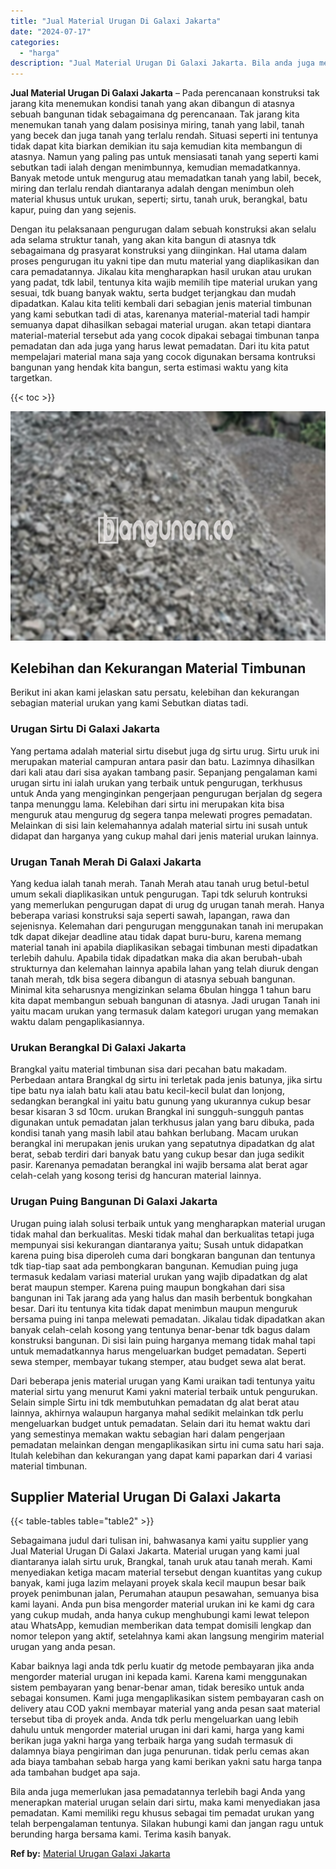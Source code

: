 ```yaml
---
title: "Jual Material Urugan Di Galaxi Jakarta"
date: "2024-07-17"
categories: 
  - "harga"
description: "Jual Material Urugan Di Galaxi Jakarta. Bila anda juga memerlukan jasa pemadatannya terlebih bagi Anda yang menerapkan material urugan selain dari sirtu, mak..."
---
```


**Jual Material Urugan Di Galaxi Jakarta** – Pada perencanaan konstruksi tak jarang kita menemukan kondisi tanah yang akan dibangun di atasnya sebuah bangunan tidak sebagaimana dg perencanaan. Tak jarang kita menemukan tanah yang dalam posisinya miring, tanah yang labil, tanah yang becek dan juga tanah yang terlalu rendah. Situasi seperti ini tentunya tidak dapat kita biarkan demikian itu saja kemudian kita membangun di atasnya. Namun yang paling pas untuk mensiasati tanah yang seperti kami sebutkan tadi ialah dengan menimbunnya, kemudian memadatkannya. Banyak metode untuk mengurug atau memadatkan tanah yang labil, becek, miring dan terlalu rendah diantaranya adalah dengan menimbun oleh material khusus untuk urukan, seperti; sirtu, tanah uruk, berangkal, batu kapur, puing dan yang sejenis.

Dengan itu pelaksanaan pengurugan dalam sebuah konstruksi akan selalu ada selama struktur tanah, yang akan kita bangun di atasnya tdk sebagaimana dg prasyarat konstruksi yang diinginkan. Hal utama dalam proses pengurugan itu yakni tipe dan mutu material yang diaplikasikan dan cara pemadatannya. Jikalau kita mengharapkan hasil urukan atau urukan yang padat, tdk labil, tentunya kita wajib memilih tipe material urukan yang sesuai, tdk buang banyak waktu, serta budget terjangkau dan mudah dipadatkan. Kalau kita teliti kembali dari sebagian jenis material timbunan yang kami sebutkan tadi di atas, karenanya material-material tadi hampir semuanya dapat dihasilkan sebagai material urugan. akan tetapi diantara material-material tersebut ada yang cocok dipakai sebagai timbunan tanpa pemadatan dan ada juga yang harus lewat pemadatan. Dari itu kita patut mempelajari material mana saja yang cocok digunakan bersama kontruksi bangunan yang hendak kita bangun, serta estimasi waktu yang kita targetkan.

{{< toc >}}

![Jual Material Urugan Di Galaxi Jakarta](/images/jual-urugan-17.png)

## Kelebihan dan Kekurangan Material Timbunan

Berikut ini akan kami jelaskan satu persatu, kelebihan dan kekurangan sebagian material urukan yang kami Sebutkan diatas tadi.

### Urugan Sirtu Di Galaxi Jakarta

Yang pertama adalah material sirtu disebut juga dg sirtu urug. Sirtu uruk ini merupakan material campuran antara pasir dan batu. Lazimnya dihasilkan dari kali atau dari sisa ayakan tambang pasir. Sepanjang pengalaman kami urugan sirtu ini ialah urukan yang terbaik untuk pengurugan, terkhusus untuk Anda yang menginginkan pengerjaan pengurugan berjalan dg segera tanpa menunggu lama. Kelebihan dari sirtu ini merupakan kita bisa menguruk atau mengurug dg segera tanpa melewati progres pemadatan. Melainkan di sisi lain kelemahannya adalah material sirtu ini susah untuk didapat dan harganya yang cukup mahal dari jenis material urukan lainnya.

### Urugan Tanah Merah Di Galaxi Jakarta

Yang kedua ialah tanah merah. Tanah Merah atau tanah urug betul-betul umum sekali diaplikasikan untuk pengurugan. Tapi tdk seluruh kontruksi yang memerlukan pengurugan dapat di urug dg urugan tanah merah. Hanya beberapa variasi konstruksi saja seperti sawah, lapangan, rawa dan sejenisnya. Kelemahan dari pengurugan menggunakan tanah ini merupakan tdk dapat dikejar deadline atau tidak dapat buru-buru, karena memang material tanah ini apabila diaplikasikan sebagai timbunan mesti dipadatkan terlebih dahulu. Apabila tidak dipadatkan maka dia akan berubah-ubah strukturnya dan kelemahan lainnya apabila lahan yang telah diuruk dengan tanah merah, tdk bisa segera dibangun di atasnya sebuah bangunan. Minimal kita seharusnya mengizinkan selama 6bulan hingga 1 tahun baru kita dapat membangun sebuah bangunan di atasnya. Jadi urugan Tanah ini yaitu macam urukan yang termasuk dalam kategori urugan yang memakan waktu dalam pengaplikasiannya.

### Urukan Berangkal Di Galaxi Jakarta

Brangkal yaitu material timbunan sisa dari pecahan batu makadam. Perbedaan antara Brangkal dg sirtu ini terletak pada jenis batunya, jika sirtu tipe batu nya ialah batu kali atau batu kecil-kecil bulat dan lonjong, sedangkan berangkal ini yaitu batu gunung yang ukurannya cukup besar besar kisaran 3 sd 10cm. urukan Brangkal ini sungguh-sungguh pantas digunakan untuk pemadatan jalan terkhusus jalan yang baru dibuka, pada kondisi tanah yang masih labil atau bahkan berlubang. Macam urukan berangkal ini merupakan jenis urukan yang sepatutnya dipadatkan dg alat berat, sebab terdiri dari banyak batu yang cukup besar dan juga sedikit pasir. Karenanya pemadatan berangkal ini wajib bersama alat berat agar celah-celah yang kosong terisi dg hancuran material lainnya.

### Urugan Puing Bangunan Di Galaxi Jakarta

Urugan puing ialah solusi terbaik untuk yang mengharapkan material urugan tidak mahal dan berkualitas. Meski tidak mahal dan berkualitas tetapi juga mempunyai sisi kekurangan diantaranya yaitu; Susah untuk didapatkan karena puing bisa diperoleh cuma dari bongkaran bangunan dan tentunya tdk tiap-tiap saat ada pembongkaran bangunan. Kemudian puing juga termasuk kedalam variasi material urukan yang wajib dipadatkan dg alat berat maupun stemper. Karena puing maupun bongkahan dari sisa bangunan ini Tak jarang ada yang halus dan masih berbentuk bongkahan besar. Dari itu tentunya kita tidak dapat menimbun maupun menguruk bersama puing ini tanpa melewati pemadatan. Jikalau tidak dipadatkan akan banyak celah-celah kosong yang tentunya benar-benar tdk bagus dalam konstruksi bangunan. Di sisi lain puing harganya memang tidak mahal tapi untuk memadatkannya harus mengeluarkan budget pemadatan. Seperti sewa stemper, membayar tukang stemper, atau budget sewa alat berat.

Dari beberapa jenis material urugan yang Kami uraikan tadi tentunya yaitu material sirtu yang menurut Kami yakni material terbaik untuk pengurukan. Selain simple Sirtu ini tdk membutuhkan pemadatan dg alat berat atau lainnya, akhirnya walaupun harganya mahal sedikit melainkan tdk perlu mengeluarkan budget untuk pemadatan. Selain dari itu hemat waktu dari yang semestinya memakan waktu sebagian hari dalam pengerjaan pemadatan melainkan dengan mengaplikasikan sirtu ini cuma satu hari saja. Itulah kelebihan dan kekurangan yang dapat kami paparkan dari 4 variasi material timbunan.

## Supplier Material Urugan Di Galaxi Jakarta

{{< table-tables table="table2" >}}

Sebagaimana judul dari tulisan ini, bahwasanya kami yaitu supplier yang Jual Material Urugan Di Galaxi Jakarta. Material urugan yang kami jual diantaranya ialah sirtu uruk, Brangkal, tanah uruk atau tanah merah. Kami menyediakan ketiga macam material tersebut dengan kuantitas yang cukup banyak, kami juga lazim melayani proyek skala kecil maupun besar baik proyek penimbunan jalan, Perumahan ataupun pesawahan, semuanya bisa kami layani. Anda pun bisa mengorder material urukan ini ke kami dg cara yang cukup mudah, anda hanya cukup menghubungi kami lewat telepon atau WhatsApp, kemudian memberikan data tempat domisili lengkap dan nomor telepon yang aktif, setelahnya kami akan langsung mengirim material urugan yang anda pesan.

Kabar baiknya lagi anda tdk perlu kuatir dg metode pembayaran jika anda mengorder material urugan ini kepada kami. Karena kami menggunakan sistem pembayaran yang benar-benar aman, tidak beresiko untuk anda sebagai konsumen. Kami juga mengaplikasikan sistem pembayaran cash on delivery atau COD yakni membayar material yang anda pesan saat material tersebut tiba di proyek anda. Anda tdk perlu mengeluarkan uang lebih dahulu untuk mengorder material urugan ini dari kami, harga yang kami berikan juga yakni harga yang terbaik harga yang sudah termasuk di dalamnya biaya pengiriman dan juga penurunan. tidak perlu cemas akan ada biaya tambahan sebab harga yang kami berikan yakni satu harga tanpa ada tambahan budget apa saja.

Bila anda juga memerlukan jasa pemadatannya terlebih bagi Anda yang menerapkan material urugan selain dari sirtu, maka kami menyediakan jasa pemadatan. Kami memiliki regu khusus sebagai tim pemadat urukan yang telah berpengalaman tentunya. Silakan hubungi kami dan jangan ragu untuk berunding harga bersama kami. Terima kasih banyak.

**Ref by:** [Material Urugan Galaxi Jakarta](https://id.wikipedia.org/wiki/Material)
